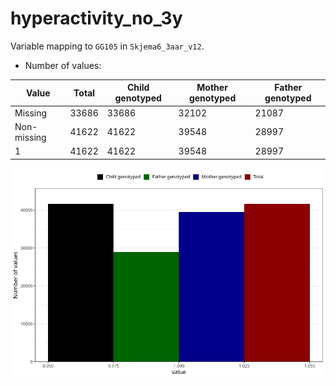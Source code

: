 # hyperactivity_no_3y
Variable mapping to `GG105` in `Skjema6_3aar_v12`.
- Number of values:

| Value | Total | Child genotyped | Mother genotyped | Father genotyped |
| ----- | ----- | --------------- | ---------------- | ---------------- |
| Missing | 33686 | 33686 | 32102 | 21087 |
| Non-missing | 41622 | 41622 | 39548 | 28997 |
| 1 | 41622 | 41622 | 39548 | 28997 |



![](hyperactivity_no_3y_n.png)



